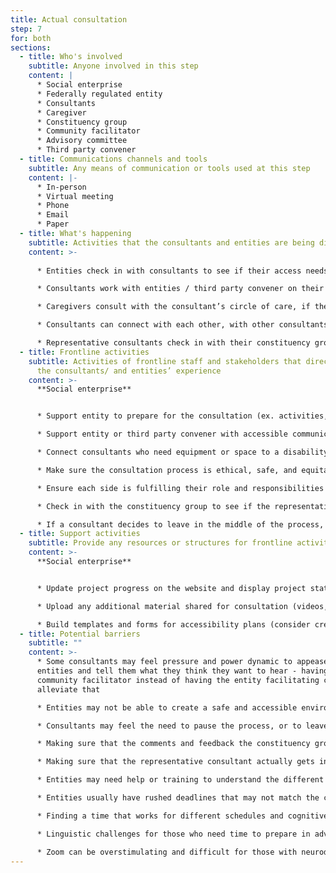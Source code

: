 ```yaml
---
title: Actual consultation
step: 7
for: both
sections:
  - title: Who's involved
    subtitle: Anyone involved in this step
    content: |
      * Social enterprise
      * Federally regulated entity
      * Consultants
      * Caregiver
      * Constituency group
      * Community facilitator
      * Advisory committee
      * Third party convener
  - title: Communications channels and tools
    subtitle: Any means of communication or tools used at this step
    content: |-
      * In-person
      * Virtual meeting
      * Phone
      * Email
      * Paper
  - title: What's happening
    subtitle: Activities that the consultants and entities are being directly involved in
    content: >-
      
      * Entities check in with consultants to see if their access needs have changed

      * Consultants work with entities / third party convener on their accessibility project, potentially with the help of caregivers and support people–consultants and entities can meet multiple times to refine feedback and plan

      * Caregivers consult with the consultant’s circle of care, if there is one 

      * Consultants can connect with each other, with other consultants, and with the advisory committee or panel of experts for support and mentorship

      * Representative consultants check in with their constituency group, gather their feedback through comments and direct quotes, and report back
  - title: Frontline activities
    subtitle: Activities of frontline staff and stakeholders that directly support
      the consultants/ and entities’ experience
    content: >-
      **Social enterprise**


      * Support entity to prepare for the consultation (ex. activities, and questions, format)

      * Support entity or third party convener with accessible communication materials

      * Connect consultants who need equipment or space to a disability organization 

      * Make sure the consultation process is ethical, safe, and equitable

      * Ensure each side is fulfilling their role and responsibilities

      * Check in with the constituency group to see if the representative consultant has gotten their feedback

      * If a consultant decides to leave in the middle of the process, make sure they are paid fairly for their time and contributions
  - title: Support activities
    subtitle: Provide any resources or structures for frontline activities to happen
    content: >-
      **Social enterprise**


      * Update project progress on the website and display project status including which consultants are working on the project, completion status/timeline

      * Upload any additional material shared for consultation (videos, stories, documents, etc.)

      * Build templates and forms for accessibility plans (consider creating an automated process for filling it out)
  - title: Potential barriers
    subtitle: ""
    content: >-
      * Some consultants may feel pressure and power dynamic to appease the
      entities and tell them what they think they want to hear - having a
      community facilitator instead of having the entity facilitating could
      alleviate that

      * Entities may not be able to create a safe and accessible environment for consultation. As a result, consultants may leave the process before it’s completed

      * Consultants may feel the need to pause the process, or to leave altogether. Make sure the consultant is compensated up until they need to pause or leave

      * Making sure that the comments and feedback the constituency group shares remains in context and is not misrepresented

      * Making sure that the representative consultant actually gets input from their constituency group

      * Entities may need help or training to understand the different ways consultants are able to express themselves - they may have difficulty turning consultants’ feedback into actionable results

      * Entities usually have rushed deadlines that may not match the consultants’ pace of working

      * Finding a time that works for different schedules and cognitive abilities (many people can’t be expected to show up in the middle of a workday)

      * Linguistic challenges for those who need time to prepare in advance or experience stress

      * Zoom can be overstimulating and difficult for those with neurodiversity
---
```

